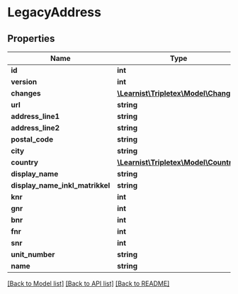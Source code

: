 # LegacyAddress

## Properties
Name | Type | Description | Notes
------------ | ------------- | ------------- | -------------
**id** | **int** |  | [optional] 
**version** | **int** |  | [optional] 
**changes** | [**\Learnist\Tripletex\Model\Change[]**](Change.md) |  | [optional] 
**url** | **string** |  | [optional] 
**address_line1** | **string** |  | [optional] 
**address_line2** | **string** |  | [optional] 
**postal_code** | **string** |  | [optional] 
**city** | **string** |  | [optional] 
**country** | [**\Learnist\Tripletex\Model\Country**](Country.md) |  | [optional] 
**display_name** | **string** |  | [optional] 
**display_name_inkl_matrikkel** | **string** |  | [optional] 
**knr** | **int** |  | [optional] 
**gnr** | **int** |  | [optional] 
**bnr** | **int** |  | [optional] 
**fnr** | **int** |  | [optional] 
**snr** | **int** |  | [optional] 
**unit_number** | **string** |  | [optional] 
**name** | **string** |  | [optional] 

[[Back to Model list]](../../README.md#documentation-for-models) [[Back to API list]](../../README.md#documentation-for-api-endpoints) [[Back to README]](../../README.md)


